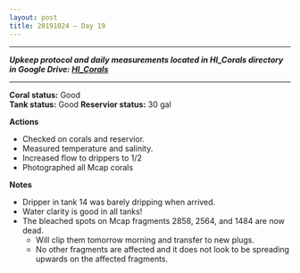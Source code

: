 ```yaml
---
layout: post
title: 20191024 – Day 19
---
```


---
***Upkeep protocol and daily measurements located in HI_Corals directory in Google Drive: [HI_Corals](https://drive.google.com/drive/u/1/folders/1Dxil5Lj1ynvuIuGDWx9_AyqkdplIcCZQ)***

---

**Coral status:** Good  
**Tank status:** Good 
**Reservior status:** 30 gal

**Actions**  
- Checked on corals and reservior. 
- Measured temperature and salinity. 
- Increased flow to drippers to 1/2  
- Photographed all Mcap corals

**Notes**  
- Dripper in tank 14 was barely dripping when arrived. 
- Water clarity is good in all tanks!  
- The bleached spots on Mcap fragments 2858, 2564, and 1484 are now dead.  
    - Will clip them tomorrow morning and transfer to new plugs.  
    - No other fragments are affected and it does not look to be spreading upwards on the affected fragments. 